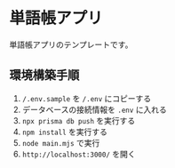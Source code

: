 # 単語帳アプリ

単語帳アプリのテンプレートです。

## 環境構築手順

1. `/.env.sample` を `/.env` にコピーする
2. データベースの接続情報を `.env` に入れる
3. `npx prisma db push` を実行する
4. `npm install` を実行する
5. `node main.mjs` で実行
6. `http://localhost:3000/` を開く
